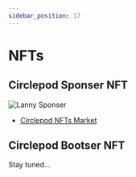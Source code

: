 ```yaml
---
sidebar_position: 17
---
```


# NFTs

## Circlepod Sponser NFT

![Lanny Sponser](/img/nfts/sponsor_lanny.png)

* [Circlepod NFTs Market](https://nfts.circlepod.app)

## Circlepod Bootser NFT

Stay tuned...
